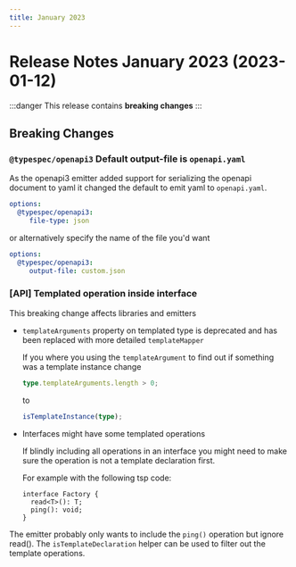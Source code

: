 ```yaml
---
title: January 2023
---
```


# Release Notes January 2023 (2023-01-12)

:::danger
This release contains **breaking changes**
:::

## Breaking Changes

### `@typespec/openapi3` Default output-file is `openapi.yaml`

As the openapi3 emitter added support for serializing the openapi document to yaml it changed the default to emit yaml to `openapi.yaml`.

```yaml
options:
  @typespec/openapi3:
     file-type: json
```

or alternatively specify the name of the file you'd want

```yaml
options:
  @typespec/openapi3:
     output-file: custom.json
```

### [API] Templated operation inside interface

This breaking change affects libraries and emitters

- `templateArguments` property on templated type is deprecated and has been replaced with more detailed `templateMapper`

  If you where you using the `templateArgument` to find out if something was a template instance change

  ```ts
  type.templateArguments.length > 0;
  ```

  to

  ```ts
  isTemplateInstance(type);
  ```

- Interfaces might have some templated operations

  If blindly including all operations in an interface you might need to make sure the operation is not a template declaration first.

  For example with the following tsp code:

  ```typespec
  interface Factory {
    read<T>(): T;
    ping(): void;
  }
  ```

The emitter probably only wants to include the `ping()` operation but ignore read(). The `isTemplateDeclaration` helper can be used to filter out the template operations.

